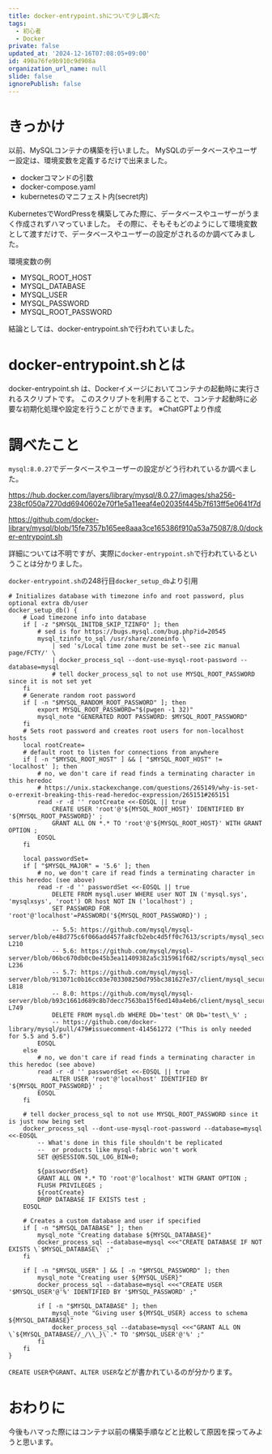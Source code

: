 ```yaml
---
title: docker-entrypoint.shについて少し調べた
tags:
  - 初心者
  - Docker
private: false
updated_at: '2024-12-16T07:08:05+09:00'
id: 490a76fe9b910c9d908a
organization_url_name: null
slide: false
ignorePublish: false
---
```

# きっかけ
以前、MySQLコンテナの構築を行いました。
MySQLのデータベースやユーザー設定は、環境変数を定義するだけで出来ました。
* dockerコマンドの引数
* docker-compose.yaml
* kubernetesのマニフェスト内(secret内)

KubernetesでWordPressを構築してみた際に、データベースやユーザーがうまく作成されずハマっていました。
その際に、そもそもどのようにして環境変数として渡すだけで、データベースやユーザーの設定がされるのか調べてみました。

環境変数の例
* MYSQL_ROOT_HOST
*	MYSQL_DATABASE
*	MYSQL_USER
*	MYSQL_PASSWORD
*	MYSQL_ROOT_PASSWORD

結論としては、docker-entrypoint.shで行われていました。

# docker-entrypoint.shとは

docker-entrypoint.sh は、Dockerイメージにおいてコンテナの起動時に実行されるスクリプトです。
このスクリプトを利用することで、コンテナ起動時に必要な初期化処理や設定を行うことができます。
※ChatGPTより作成

# 調べたこと

`mysql:8.0.27`でデータベースやユーザーの設定がどう行われているか調べました。

https://hub.docker.com/layers/library/mysql/8.0.27/images/sha256-238cf050a7270dd6940602e70f1e5a11eeaf4e02035f445b7f613ff5e0641f7d

https://github.com/docker-library/mysql/blob/15fe7357b165ee8aaa3ce165386f910a53a75087/8.0/docker-entrypoint.sh

詳細については不明ですが、実際に`docker-entrypoint.sh`で行われているということは分かりました。

`docker-entrypoint.sh`の248行目`docker_setup_db`より引用
```
# Initializes database with timezone info and root password, plus optional extra db/user
docker_setup_db() {
	# Load timezone info into database
	if [ -z "$MYSQL_INITDB_SKIP_TZINFO" ]; then
		# sed is for https://bugs.mysql.com/bug.php?id=20545
		mysql_tzinfo_to_sql /usr/share/zoneinfo \
			| sed 's/Local time zone must be set--see zic manual page/FCTY/' \
			| docker_process_sql --dont-use-mysql-root-password --database=mysql
			# tell docker_process_sql to not use MYSQL_ROOT_PASSWORD since it is not set yet
	fi
	# Generate random root password
	if [ -n "$MYSQL_RANDOM_ROOT_PASSWORD" ]; then
		export MYSQL_ROOT_PASSWORD="$(pwgen -1 32)"
		mysql_note "GENERATED ROOT PASSWORD: $MYSQL_ROOT_PASSWORD"
	fi
	# Sets root password and creates root users for non-localhost hosts
	local rootCreate=
	# default root to listen for connections from anywhere
	if [ -n "$MYSQL_ROOT_HOST" ] && [ "$MYSQL_ROOT_HOST" != 'localhost' ]; then
		# no, we don't care if read finds a terminating character in this heredoc
		# https://unix.stackexchange.com/questions/265149/why-is-set-o-errexit-breaking-this-read-heredoc-expression/265151#265151
		read -r -d '' rootCreate <<-EOSQL || true
			CREATE USER 'root'@'${MYSQL_ROOT_HOST}' IDENTIFIED BY '${MYSQL_ROOT_PASSWORD}' ;
			GRANT ALL ON *.* TO 'root'@'${MYSQL_ROOT_HOST}' WITH GRANT OPTION ;
		EOSQL
	fi

	local passwordSet=
	if [ "$MYSQL_MAJOR" = '5.6' ]; then
		# no, we don't care if read finds a terminating character in this heredoc (see above)
		read -r -d '' passwordSet <<-EOSQL || true
			DELETE FROM mysql.user WHERE user NOT IN ('mysql.sys', 'mysqlxsys', 'root') OR host NOT IN ('localhost') ;
			SET PASSWORD FOR 'root'@'localhost'=PASSWORD('${MYSQL_ROOT_PASSWORD}') ;

			-- 5.5: https://github.com/mysql/mysql-server/blob/e48d775c6f066add457fa8cfb2ebc4d5ff0c7613/scripts/mysql_secure_installation.sh#L192-L210
			-- 5.6: https://github.com/mysql/mysql-server/blob/06bc670db0c0e45b3ea11409382a5c315961f682/scripts/mysql_secure_installation.sh#L218-L236
			-- 5.7: https://github.com/mysql/mysql-server/blob/913071c0b16cc03e703308250d795bc381627e37/client/mysql_secure_installation.cc#L792-L818
			-- 8.0: https://github.com/mysql/mysql-server/blob/b93c1661d689c8b7decc7563ba15f6ed140a4eb6/client/mysql_secure_installation.cc#L726-L749
			DELETE FROM mysql.db WHERE Db='test' OR Db='test\_%' ;
			-- https://github.com/docker-library/mysql/pull/479#issuecomment-414561272 ("This is only needed for 5.5 and 5.6")
		EOSQL
	else
		# no, we don't care if read finds a terminating character in this heredoc (see above)
		read -r -d '' passwordSet <<-EOSQL || true
			ALTER USER 'root'@'localhost' IDENTIFIED BY '${MYSQL_ROOT_PASSWORD}' ;
		EOSQL
	fi

	# tell docker_process_sql to not use MYSQL_ROOT_PASSWORD since it is just now being set
	docker_process_sql --dont-use-mysql-root-password --database=mysql <<-EOSQL
		-- What's done in this file shouldn't be replicated
		--  or products like mysql-fabric won't work
		SET @@SESSION.SQL_LOG_BIN=0;

		${passwordSet}
		GRANT ALL ON *.* TO 'root'@'localhost' WITH GRANT OPTION ;
		FLUSH PRIVILEGES ;
		${rootCreate}
		DROP DATABASE IF EXISTS test ;
	EOSQL

	# Creates a custom database and user if specified
	if [ -n "$MYSQL_DATABASE" ]; then
		mysql_note "Creating database ${MYSQL_DATABASE}"
		docker_process_sql --database=mysql <<<"CREATE DATABASE IF NOT EXISTS \`$MYSQL_DATABASE\` ;"
	fi

	if [ -n "$MYSQL_USER" ] && [ -n "$MYSQL_PASSWORD" ]; then
		mysql_note "Creating user ${MYSQL_USER}"
		docker_process_sql --database=mysql <<<"CREATE USER '$MYSQL_USER'@'%' IDENTIFIED BY '$MYSQL_PASSWORD' ;"

		if [ -n "$MYSQL_DATABASE" ]; then
			mysql_note "Giving user ${MYSQL_USER} access to schema ${MYSQL_DATABASE}"
			docker_process_sql --database=mysql <<<"GRANT ALL ON \`${MYSQL_DATABASE//_/\\_}\`.* TO '$MYSQL_USER'@'%' ;"
		fi
	fi
}
```

`CREATE USER`や`GRANT`、`ALTER USER`などが書かれているのが分かります。

# おわりに
今後もハマった際にはコンテナ以前の構築手順などと比較して原因を探ってみようと思います。
